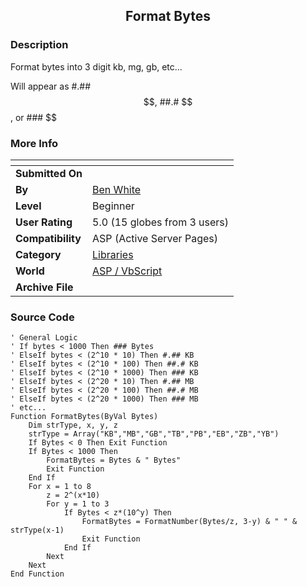 ﻿<div align="center">

## Format Bytes


</div>

### Description

Format bytes into 3 digit kb, mg, gb, etc...

Will appear as #.## $$, ##.# $$, or ### $$
 
### More Info
 


<span>             |<span>
---                |---
**Submitted On**   |
**By**             |[Ben White](https://github.com/Planet-Source-Code/PSCIndex/blob/master/ByAuthor/ben-white.md)
**Level**          |Beginner
**User Rating**    |5.0 (15 globes from 3 users)
**Compatibility**  |ASP \(Active Server Pages\)
**Category**       |[Libraries](https://github.com/Planet-Source-Code/PSCIndex/blob/master/ByCategory/libraries__4-35.md)
**World**          |[ASP / VbScript](https://github.com/Planet-Source-Code/PSCIndex/blob/master/ByWorld/asp-vbscript.md)
**Archive File**   |[](https://github.com/Planet-Source-Code/ben-white-format-bytes__4-7686/archive/master.zip)





### Source Code

```
' General Logic
' If bytes < 1000 Then ### Bytes
' ElseIf bytes < (2^10 * 10) Then #.## KB
' ElseIf bytes < (2^10 * 100) Then ##.# KB
' ElseIf bytes < (2^10 * 1000) Then ### KB
' ElseIf bytes < (2^20 * 10) Then #.## MB
' ElseIf bytes < (2^20 * 100) Then ##.# MB
' ElseIf bytes < (2^20 * 1000) Then ### MB
' etc...
Function FormatBytes(ByVal Bytes)
	Dim strType, x, y, z
	strType = Array("KB","MB","GB","TB","PB","EB","ZB","YB")
	If Bytes < 0 Then Exit Function
	If Bytes < 1000 Then
		FormatBytes = Bytes & " Bytes"
		Exit Function
	End If
	For x = 1 to 8
		z = 2^(x*10)
		For y = 1 to 3
			If Bytes < z*(10^y) Then
				FormatBytes = FormatNumber(Bytes/z, 3-y) & " " & strType(x-1)
				Exit Function
			End If
		Next
	Next
End Function
```

